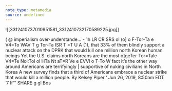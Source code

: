 ```yaml
---
note_type: metamedia
source: undefined
---
```

![[3312410737010951581_3312410732170589225.jpg]]

( @ imperialism over-understande... - 1h LR CR SRS ol (o] o F-Tor-Ta e V4=To WAV T g Tor-Ta ISR T =T U A (1), that 33% of them blindly support a nuclear attack on the DPRK that would kill one million north Korean human beings Yet the U.S. claims north Koreans are the most o]geTer-Tor=Tale V4=Te Nol:Tol ol HTa Nt aT=R Ve e EVVl o T-To W fact it’s the other way around Americans are terrifyingly | supportive of nuking civilians in North Korea A new survey finds that a third of Americans embrace a nuclear strike that would kill a million people. By Kelsey Piper ‘ Jun 26, 2019, 8:50am EDT ’7 lf“' SHARE g gl Bos